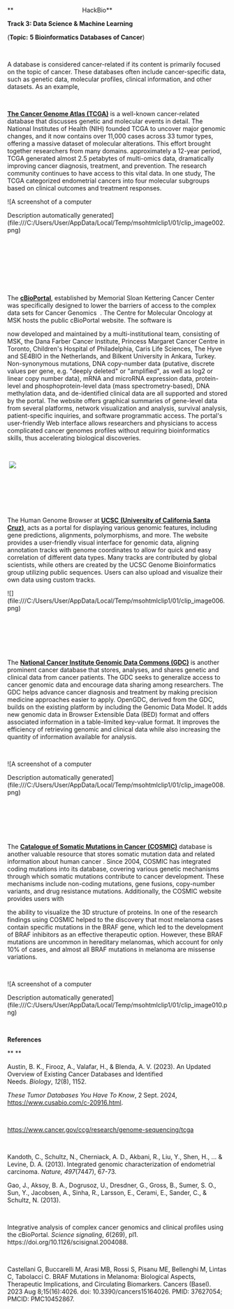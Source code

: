**                                        HackBio**

**Track 3: Data Science & Machine Learning**

(**Topic:** **5 Bioinformatics Databases of Cancer**)

 

A database is considered cancer-related if its content is primarily focused on the topic of cancer. These databases often include cancer-specific data, such as genetic data, molecular profiles, clinical information, and other datasets. As an example,

 

[**The Cancer Genome Atlas (TCGA)**](https://www.cancer.gov/ccg/research/genome-sequencing/tcga) is a well-known cancer-related database that discusses genetic and molecular events in detail. The National Institutes of Health (NIH) founded TCGA to uncover major genomic changes, and it now contains over 11,000 cases across 33 tumor types, offering a massive dataset of molecular alterations. This effort brought together researchers from many domains. approximately a 12-year period, TCGA generated almost 2.5 petabytes of multi-omics data, dramatically improving cancer diagnosis, treatment, and prevention. The research community continues to have access to this vital data. In one study, The TCGA categorized endometrial cancers into four molecular subgroups based on clinical outcomes and treatment responses.

<!--[if gte vml 1]><v:shapetype
 id="_x0000_t75" coordsize="21600,21600" o:spt="75" o:preferrelative="t"
 path="m@4@5l@4@11@9@11@9@5xe" filled="f" stroked="f">
 <v:stroke joinstyle="miter"/>
 <v:formulas>
  <v:f eqn="if lineDrawn pixelLineWidth 0"/>
  <v:f eqn="sum @0 1 0"/>
  <v:f eqn="sum 0 0 @1"/>
  <v:f eqn="prod @2 1 2"/>
  <v:f eqn="prod @3 21600 pixelWidth"/>
  <v:f eqn="prod @3 21600 pixelHeight"/>
  <v:f eqn="sum @0 0 1"/>
  <v:f eqn="prod @6 1 2"/>
  <v:f eqn="prod @7 21600 pixelWidth"/>
  <v:f eqn="sum @8 21600 0"/>
  <v:f eqn="prod @7 21600 pixelHeight"/>
  <v:f eqn="sum @10 21600 0"/>
 </v:formulas>
 <v:path o:extrusionok="f" gradientshapeok="t" o:connecttype="rect"/>
 <o:lock v:ext="edit" aspectratio="t"/>
</v:shapetype><v:shape id="Picture_x0020_4" o:spid="_x0000_s1027" type="#_x0000_t75"
 alt="A screenshot of a computer&#10;&#10;Description automatically generated"
 style='position:absolute;left:0;text-align:left;margin-left:4.35pt;
 margin-top:16.45pt;width:451.3pt;height:205.9pt;z-index:251659264;
 visibility:visible;mso-wrap-style:square;mso-wrap-distance-left:9pt;
 mso-wrap-distance-top:0;mso-wrap-distance-right:9pt;
 mso-wrap-distance-bottom:0;mso-position-horizontal:absolute;
 mso-position-horizontal-relative:text;mso-position-vertical:absolute;
 mso-position-vertical-relative:text'>
 <v:imagedata src="file:///C:/Users/User/AppData/Local/Temp/msohtmlclip1/01/clip_image001.png"
  o:title="A screenshot of a computer&#10;&#10;Description automatically generated"/>
 <w:wrap type="square"/>
</v:shape><![endif]--><!--[if !vml]-->![A screenshot of a computer

Description automatically generated](file:///C:/Users/User/AppData/Local/Temp/msohtmlclip1/01/clip_image002.png)<!--[endif]-->

 

 

 

 

The [**cBioPortal**](https://www.cbioportal.org/), established by Memorial Sloan Kettering Cancer Center was specifically designed to lower the barriers of access to the complex data sets for Cancer Genomics  . The Centre for Molecular Oncology at MSK hosts the public cBioPortal website. The software is

now developed and maintained by a multi-institutional team, consisting of MSK, the Dana Farber Cancer Institute, Princess Margaret Cancer Centre in Toronto, Children's Hospital of Philadelphia, Caris Life Sciences, The Hyve and SE4BIO in the Netherlands, and Bilkent University in Ankara, Turkey. Non-synonymous mutations, DNA copy-number data (putative, discrete values per gene, e.g. "deeply deleted" or "amplified", as well as log2 or linear copy number data), mRNA and microRNA expression data, protein-level and phosphoprotein-level data (mass spectrometry-based), DNA methylation data, and de-identified clinical data are all supported and stored by the portal. The website offers graphical summaries of gene-level data from several platforms, network visualization and analysis, survival analysis, patient-specific inquiries, and software programmatic access. The portal's user-friendly Web interface allows researchers and physicians to access complicated cancer genomes profiles without requiring bioinformatics skills, thus accelerating biological discoveries.

 

 <!--[if gte vml 1]><v:shape
 id="Picture_x0020_2" o:spid="_x0000_i1027" type="#_x0000_t75" style='width:451pt;
 height:222.5pt;visibility:visible;mso-wrap-style:square'>
 <v:imagedata src="file:///C:/Users/User/AppData/Local/Temp/msohtmlclip1/01/clip_image003.png"
  o:title=""/>
</v:shape><![endif]--><!--[if !vml]-->![](file:///C:/Users/User/AppData/Local/Temp/msohtmlclip1/01/clip_image004.png)<!--[endif]-->

 

 

 

The Human Genome Browser at [**UCSC** **(University of California Santa Cruz)** ](https://genome.ucsc.edu/) acts as a portal for displaying various genomic features, including gene predictions, alignments, polymorphisms, and more. The website provides a user-friendly visual interface for genomic data, aligning annotation tracks with genome coordinates to allow for quick and easy correlation of different data types. Many tracks are contributed by global scientists, while others are created by the UCSC Genome Bioinformatics group utilizing public sequences. Users can also upload and visualize their own data using custom tracks.

<!--[if gte vml 1]><v:shape id="Picture_x0020_5" o:spid="_x0000_i1026"
 type="#_x0000_t75" style='width:451pt;height:206pt;visibility:visible;
 mso-wrap-style:square'>
 <v:imagedata src="file:///C:/Users/User/AppData/Local/Temp/msohtmlclip1/01/clip_image005.png"
  o:title=""/>
</v:shape><![endif]--><!--[if !vml]-->![](file:///C:/Users/User/AppData/Local/Temp/msohtmlclip1/01/clip_image006.png)<!--[endif]-->

 

 

 

The [**National Cancer Institute Genomic Data Commons (GDC)**](https://gdc.cancer.gov/) is another prominent cancer database that stores, analyses, and shares genetic and clinical data from cancer patients. The GDC seeks to generalize access to cancer genomic data and encourage data sharing among researchers. The GDC helps advance cancer diagnosis and treatment by making precision medicine approaches easier to apply. OpenGDC, derived from the GDC, builds on the existing platform by including the Genomic Data Model. It adds new genomic data in Browser Extensible Data (BED) format and offers associated information in a table-limited key-value format. It improves the efficiency of retrieving genomic and clinical data while also increasing the quantity of information available for analysis.&#x20;

 

<!--[if gte vml 1]><v:shape id="Picture_x0020_1" o:spid="_x0000_i1025"
 type="#_x0000_t75" alt="A screenshot of a computer&#10;&#10;Description automatically generated"
 style='width:452.5pt;height:203.5pt;visibility:visible;mso-wrap-style:square'>
 <v:imagedata src="file:///C:/Users/User/AppData/Local/Temp/msohtmlclip1/01/clip_image007.png"
  o:title="A screenshot of a computer&#10;&#10;Description automatically generated"/>
</v:shape><![endif]--><!--[if !vml]-->![A screenshot of a computer

Description automatically generated](file:///C:/Users/User/AppData/Local/Temp/msohtmlclip1/01/clip_image008.png)<!--[endif]-->

 

 

 

The [**Catalogue of Somatic Mutations in Cancer** **(COSMIC)**](https://cancer.sanger.ac.uk/cosmic/) database is another valuable resource that stores somatic mutation data and related information about human cancer . Since 2004, COSMIC has integrated coding mutations into its database, covering various genetic mechanisms through which somatic mutations contribute to cancer development. These mechanisms include non-coding mutations, gene fusions, copy-number variants, and drug resistance mutations. Additionally, the COSMIC website provides users with

the ability to visualize the 3D structure of proteins. In one of the research findings using COSMIC helped to the discovery that most melanoma cases contain specific mutations in the BRAF gene, which led to the development of BRAF inhibitors as an effective therapeutic option. However, these BRAF mutations are uncommon in hereditary melanomas, which account for only 10% of cases, and almost all BRAF mutations in melanoma are missense variations.

 

<!--[if gte vml 1]><v:shape
 id="Picture_x0020_3" o:spid="_x0000_s1026" type="#_x0000_t75" alt="A screenshot of a computer&#10;&#10;Description automatically generated"
 style='position:absolute;left:0;text-align:left;margin-left:0;margin-top:0;
 width:451.3pt;height:205.4pt;z-index:-251658240;visibility:visible;
 mso-wrap-style:square;mso-wrap-distance-left:9pt;mso-wrap-distance-top:0;
 mso-wrap-distance-right:9pt;mso-wrap-distance-bottom:0;
 mso-position-horizontal:absolute;mso-position-horizontal-relative:text;
 mso-position-vertical:absolute;mso-position-vertical-relative:text'>
 <v:imagedata src="file:///C:/Users/User/AppData/Local/Temp/msohtmlclip1/01/clip_image009.png"
  o:title="A screenshot of a computer&#10;&#10;Description automatically generated"/>
 <w:wrap type="tight"/>
</v:shape><![endif]--><!--[if !vml]-->![A screenshot of a computer

Description automatically generated](file:///C:/Users/User/AppData/Local/Temp/msohtmlclip1/01/clip_image010.png)<!--[endif]-->

 

**References**

** **

Austin, B. K., Firooz, A., Valafar, H., & Blenda, A. V. (2023). An Updated Overview of Existing Cancer Databases and Identified Needs. _Biology_, _12_(8), 1152.

_These Tumor Databases You Have To Know_, 2 Sept. 2024, <https://www.cusabio.com/c-20916.html>.

 

<https://www.cancer.gov/ccg/research/genome-sequencing/tcga>

 

Kandoth, C., Schultz, N., Cherniack, A. D., Akbani, R., Liu, Y., Shen, H., ... & Levine, D. A. (2013). Integrated genomic characterization of endometrial carcinoma. _Nature, 497_(7447), 67-73.

Gao, J., Aksoy, B. A., Dogrusoz, U., Dresdner, G., Gross, B., Sumer, S. O., Sun, Y., Jacobsen, A., Sinha, R., Larsson, E., Cerami, E., Sander, C., & Schultz, N. (2013).

 

Integrative analysis of complex cancer genomics and clinical profiles using the cBioPortal. _Science signaling_, _6_(269), pl1. https\://doi.org/10.1126/scisignal.2004088.

 

Castellani G, Buccarelli M, Arasi MB, Rossi S, Pisanu ME, Bellenghi M, Lintas C, Tabolacci C. BRAF Mutations in Melanoma: Biological Aspects, Therapeutic Implications, and Circulating Biomarkers. Cancers (Basel). 2023 Aug 8;15(16):4026. doi: 10.3390/cancers15164026. PMID: 37627054; PMCID: PMC10452867.
